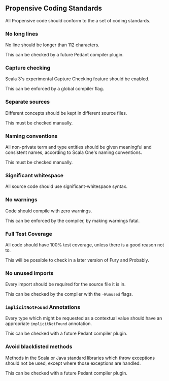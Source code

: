 ## Propensive Coding Standards

All Propensive code should conform to the a set of coding standards.

### No long lines

No line should be longer than 112 characters.

This can be checked by a future Pedant compiler plugin.

### Capture checking

Scala 3's experimental Capture Checking feature should be enabled.

This can be enforced by a global compiler flag.

### Separate sources

Different concepts should be kept in different source files.

This must be checked manually.

### Naming conventions

All non-private term and type entities should be given meaningful and consistent names, according to Scala One's naming conventions.

This must be checked manually.

### Significant whitespace

All source code should use significant-whitespace syntax.

### No warnings

Code should compile with zero warnings.

This can be enforced by the compiler, by making warnings fatal.

### Full Test Coverage

All code should have 100% test coverage, unless there is a good reason not to.

This will be possible to check in a later version of Fury and Probably.

### No unused imports

Every import should be required for the source file it is in.

This can be checked by the compiler with the `-Wunused` flags.

### `implicitNotFound` Annotations

Every type which might be requested as a contextual value should have an appropriate `implicitNotFound` annotation.

This can be checked with a future Pedant compiler plugin.

### Avoid blacklisted methods

Methods in the Scala or Java standard libraries which throw exceptions should not be used, except where those exceptions are handled.

This can be checked with a future Pedant compiler plugin.
